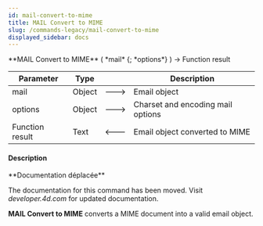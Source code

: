 ```yaml
---
id: mail-convert-to-mime
title: MAIL Convert to MIME
slug: /commands-legacy/mail-convert-to-mime
displayed_sidebar: docs
---
```


<!--REF #_command_.MAIL Convert to MIME.Syntax-->**MAIL Convert to MIME** ( *mail* {; *options*} ) -> Function result<!-- END REF-->
<!--REF #_command_.MAIL Convert to MIME.Params-->
| Parameter | Type |  | Description |
| --- | --- | --- | --- |
| mail | Object | &#x1F852; | Email object |
| options | Object | &#x1F852; | Charset and encoding mail options |
| Function result | Text | &#x1F850; | Email object converted to MIME |

<!-- END REF-->

#### Description 

<!--REF #_command_.MAIL Convert to MIME.Summary-->**Documentation déplacée**

The documentation for this command has been moved.<!-- END REF--> Visit *developer.4d.com* for updated documentation.

**MAIL Convert to MIME** converts a MIME document into a valid email object.
